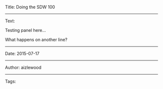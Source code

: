 Title: Doing the SDW 100

----

Text: 

Testing panel here...

What happens on another line?

----

Date: 2015-07-17

----

Author: aizlewood

----

Tags: 